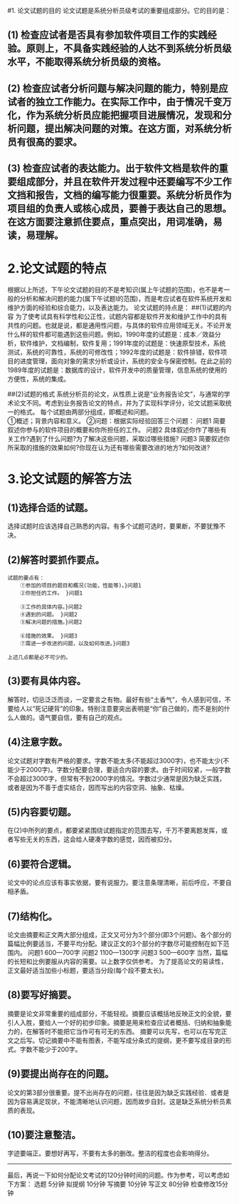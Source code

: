 
#1. 论文试题的目的
   论文试题是系统分析员级考试的重要组成部分。它的目的是：
 ## (1)    检查应试者是否具有参加软件项目工作的实践经验。原则上，不具备实践经验的人达不到系统分析员级水平，不能取得系统分析员级的资格。
 ## (2)    检查应试者分析问题与解决问题的能力，特别是应试者的独立工作能力。在实际工作中，由于情况千变万化，作为系统分析员应能把握项目进展情况，发现和分析问题，提出解决问题的对策。在这方面，对系统分析员有很高的要求。
 ## (3)    检查应试者的表达能力。出于软件文档是软件的重要组成部分，并且在软件开发过程中还要编写不少工作文挡和报告，文档的编写能力很重要。系统分析员作为项目组的负责人或核心成员，要善于表达自己的思想。在这方面要注意抓住要点，重点突出，用词准确，易读，易理解。

# 2.论文试题的特点
根据以上所述，下午论文试题的目的不是考知识(属上午试题的范围)，也不是考一般的分析和解决问题的能力(属下午试题I的范围)，而是考应试者在软件系统开发和维护方面的经验和综合能力，以及表达能力。
论文试题的持点是：
##(1)试题的内容
    为了使考试具有科学性和公正性，试题内容都是软件开发和维护工作中的具有共性的问题。也就是说，都是通用性问题，与具体的软件应用领域无关。不论开发什么样的软件都可能遇到这些问题。例如，1990年度的试题是：成本／效益分析，软件维护，文档编制，软件复用；1991年度的试题是：快速原型技术，系统测试，系统的可靠性，系统的可修改性；1992年度的试题是：软件排错，软件项目的进度管理，面向对象的需求分析或设计，系统的安全与保密控制。在此之前的1989年度的试题是：数据库的设计，软件开发中的质量管理，信息系统的使用的方便性，系统的集成。
	 
##(2)试题的格式
    系统分析员的论文，从性质上说是“业务报告论文”，与通常的学术论文不同。考虑到业务报告论文的特点，并为了实现科学评分，论文试题采取统一的格式。
    每个试题由两部分组成，即概述和问题。    
        ①概述；背景内容和意义。
        ②问题：根据实际经验回答三个问题：
            问题1 简要叙述你参与的软件项目的概要和你所担任的工作。
            问题2 具体叙述你作了哪些有关工作?遇到了什么问题?为了解决这些问题，采取过哪些措施?
            问题3 简要叙述你所采取的措施的效果如何?你现在认为还有哪些需要改进的地方?如何改进?

# 3.论文试题的解答方法
## (1)选择合适的试题。
选择试题时应该选择自己熟悉的内容。有多个试题可选时，要果断，不要犹豫不决。
## (2)解答时要抓作要点。
    试题的要点有：
        ①参加的项目的题目和概况(功能，性能等)。}问题1
        ②你担任的工作。 }问题1

        ③工作的具体内容。}问题2
        ④遇到的问题。 }问题2
        ⑤解决问题的措施。}问题2

        ⑥措施的效果。 }问题3
        ⑦需进一步改进的问题，以及如何改进。}问题3

    上述几点都是必不可少的。
## (3)要有具体内容。
解答时，切忌泛泛而谈，一定要言之有物。最好有些“土香气”，令人感到可信，不要给人以“死记硬背”的印象。特别注意要突出表明是“你”自己做的，而不是别的什么人做的。语气要自信，要有自己的观点。
## (4)注意字数。
论文试题对字数有严格的要求。字数不能太多(不能超过3000字)，也不能太少(不能少于2000字)。字数分配要合理，要适合内容的要求。由于时间较紧，—般字数不会超过3000字，但常有不到2000字的情况。字数过少通常是因为缺乏实践，或者是因为不善于虚实结合，因而写出的内容空洞、抽象、枯燥。
## (5)内容要切题。
在(2)中所列的要点，都要紧紧围绕试题指定的范围去写，千万不要离题发挥，或者写些无关的东西，这会给人硬凑字数的感觉，因而被扣分。
## (6)要符合逻辑。
论文中的论点应该有事实依据，要有说服力。要注意条理清晰，前后呼应，不要自相矛盾。
## (7)结构化。
论文由摘要和正文两大部分组成，正文又可分为3个部分(即3个问题)。各个部分的篇幅比例要适当，不要平均分配。建议正文的3个部分的字数尽可能控制在如下范围内。
问题1 600—700字
问题2 1100—1300字
问题3 500—600字
当然，篇幅的长短和比例要服从内容的需要。以上数字仅供参考。
为了提高论文的易读性，正文最好适当加些小标题，要适当分段(每个段不要太长)。
## (8)要写好摘要。
摘要是论文非常重要的组成部分，不能轻视。摘要应该概括地反映正文的全貌，要引人入胜，要给人一个好的初步印象。摘要是用来检查应试者概括、归纳和抽象能力的，在解答时不能把它当作可有可无的东西。
摘要可以先写，也可以在写完正文之后写。切记摘要中不能有图表，不能写成分条式的提纲，更不要写成目录的形式。字数不能少于200字。
## (9)要提出尚存在的问题。
论文的第3部分很重要。提不出尚存在的问题，往往是因为缺乏实践经验．或者是因为容易满足现状，不能清晰地认识问题，因而故步自封。这是缺乏系统分析员素质的表现。
## (10)要注意整洁。
字迹要端正。要想好再写，不要有太多的删改。整洁的程度也会影响得分。

---
最后，再说一下如何分配论文考试的120分钟时间的问题。作为参考，可以考虑如下方案：
    选题 5分钟
    拟提纲 10分钟
    写摘要 10分钟
    写正文 80分钟
    检查修改15分钟
